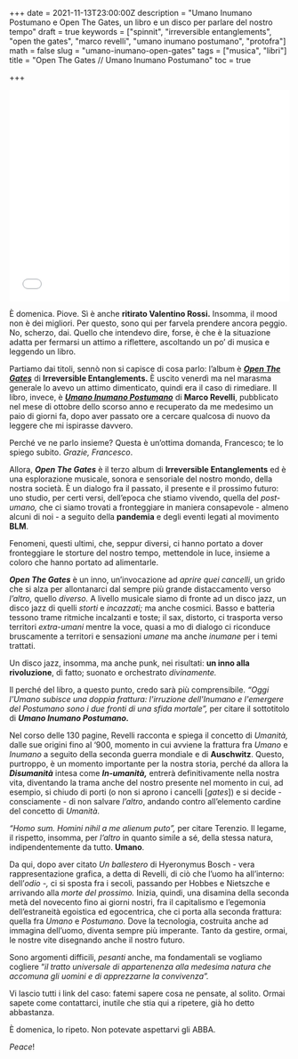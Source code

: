 +++
date = 2021-11-13T23:00:00Z
description = "Umano Inumano Postumano e Open The Gates, un libro e un disco per parlare del nostro tempo"
draft = true
keywords = ["spinnit", "irreversible entanglements", "open the gates", "marco revelli", "umano inumano postumano", "protofra"]
math = false
slug = "umano-inumano-open-gates"
tags = ["musica", "libri"]
title = "Open The Gates // Umano Inumano Postumano"
toc = true

+++
<iframe src="[https://open.spotify.com/embed/album/04prhtrBuWTOWit3vnweII?utm_source=generator&amp;theme=0](https://open.spotify.com/embed/album/04prhtrBuWTOWit3vnweII?utm_source=generator&amp;theme=0 "https://open.spotify.com/embed/album/04prhtrBuWTOWit3vnweII?utm_source=generator&amp;theme=0")" width="100%" height="380" frameBorder="0" allowfullscreen="" allow="autoplay; clipboard-write; encrypted-media; fullscreen; picture-in-picture"></iframe>

È domenica. Piove. Sì è anche **ritirato Valentino Rossi.** Insomma, il mood non è dei migliori. Per questo, sono qui per farvela prendere ancora peggio. No, scherzo, dai. Quello che intendevo dire, forse, è che è la situazione adatta per fermarsi un attimo a riflettere, ascoltando un po’ di musica e leggendo un libro.

Partiamo dai titoli, sennò non si capisce di cosa parlo: l’album è [**_Open The Gates_**](https://open.spotify.com/album/04prhtrBuWTOWit3vnweII?si=RBtoClonRHC_qgI7GevePQ) di **Irreversible Entanglements.** È uscito venerdì ma nel marasma generale lo avevo un attimo dimenticato, quindi era il caso di rimediare. Il libro, invece, è [**_Umano Inumano Postumano_**](https://amzn.to/3cc5W4m) di **Marco Revelli**, pubblicato nel mese di ottobre dello scorso anno e recuperato da me medesimo un paio di giorni fa, dopo aver passato ore a cercare qualcosa di nuovo da leggere che mi ispirasse davvero.

Perché ve ne parlo insieme? Questa è un’ottima domanda, Francesco; te lo spiego subito. _Grazie, Francesco_.

Allora, **_Open The Gates_** è il terzo album di **Irreversible Entanglements** ed è una esplorazione musicale, sonora e sensoriale del nostro mondo, della nostra società. È un dialogo fra il passato, il presente e il prossimo futuro: uno studio, per certi versi, dell’epoca che stiamo vivendo, quella del _post-umano,_ che ci siamo trovati a fronteggiare in maniera consapevole - almeno alcuni di noi - a seguito della **pandemia** e degli eventi legati al movimento **BLM**.

Fenomeni, questi ultimi, che, seppur diversi, ci hanno portato a dover fronteggiare le storture del nostro tempo, mettendole in luce, insieme a coloro che hanno portato ad alimentarle.

**_Open The Gates_** è un inno, un’invocazione ad _aprire quei cancelli_, un grido che si alza per allontanarci dal sempre più grande distaccamento verso _l’altro,_ quello _diverso._ A livello musicale siamo di fronte ad un disco jazz, un disco jazz di quelli _storti_ e _incazzati;_ ma anche cosmici. Basso e batteria tessono trame ritmiche incalzanti e toste; il sax, distorto, ci trasporta verso territori _extra-umani_ mentre la voce, quasi a mo di dialogo ci riconduce bruscamente a territori e sensazioni _umane_ ma anche _inumane_ per i temi trattati.

Un disco jazz, insomma, ma anche punk, nei risultati: **un inno alla rivoluzione**, di fatto; suonato e orchestrato _divinamente._

Il perché del libro, a questo punto, credo sarà più comprensibile. _“Oggi l'Umano subisce una doppia frattura: l'irruzione dell'Inumano e l'emergere del Postumano sono i due fronti di una sfida mortale”,_ per citare il sottotitolo di **_Umano Inumano Postumano._**

Nel corso delle 130 pagine, Revelli racconta e spiega il concetto di _Umanità,_ dalle sue origini fino al ‘900, momento in cui avviene la frattura fra _Umano_ e _Inumano_ a seguito della seconda guerra mondiale e di **Auschwitz**. Questo, purtroppo, è un momento importante per la nostra storia, perché da allora la **_Disumanità_** intesa come **_In-umanità,_** entrerà definitivamente nella nostra vita, diventando la trama anche del nostro presente nel momento in cui, ad esempio, si chiudo di porti (o non si aprono i cancelli \[_gates_\]) e si decide - consciamente - di non salvare _l’altro_, andando contro all’elemento cardine del concetto di _Umanità_.

_“Homo sum. Homini nihil a me alienum puto”,_ per citare Terenzio. Il legame, il rispetto, insomma, per _l’altro_ in quanto simile a sé, della stessa natura, indipendentemente da tutto. **Umano**.

Da qui, dopo aver citato _Un ballestero_ di Hyeronymus Bosch - vera rappresentazione grafica, a detta di Revelli, di ciò che l’uomo ha all’interno: dell’_odio -,_ ci si sposta fra i secoli, passando per Hobbes e Nietszche e arrivando alla _morte del prossimo._ Inizia, quindi, una disamina della seconda metà del novecento fino ai giorni nostri, fra il capitalismo e l’egemonia dell’estraneità egoistica ed egocentrica, che ci porta alla seconda frattura: quella fra _Umano_ e _Postumano._ Dove la tecnologia, costruita anche ad immagina dell’uomo, diventa sempre più imperante. Tanto da gestire, ormai, le nostre vite disegnando anche il nostro futuro.

Sono argomenti difficili, _pesanti_ anche, ma fondamentali se vogliamo cogliere “_il tratto universale di appartenenza alla medesima natura che accomuna gli uomini e di apprezzarne la convivenza”._

Vi lascio tutti i link del caso: fatemi sapere cosa ne pensate, al solito. Ormai sapete come contattarci, inutile che stia qui a ripetere, già ho detto abbastanza.

È domenica, lo ripeto. Non potevate aspettarvi gli ABBA.

_Peace_!
